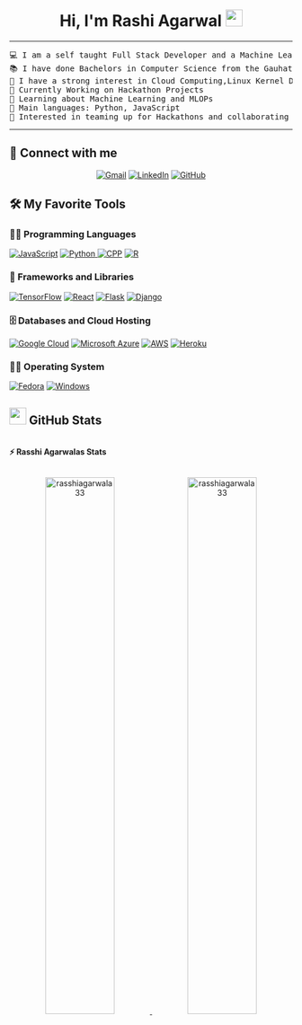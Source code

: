 <h1 align="center">
Hi, I'm Rashi Agarwal
	<a href="https://github.com/rasshiagarwala33/rasshiagarwala33" target="_self">
		<img src="https://media.giphy.com/media/hvRJCLFzcasrR4ia7z/giphy.gif" width="30">
	</a>
</h1>

<hr>

<pre>
💻 I am a self taught Full Stack Developer and a Machine Learning Developer
📚 I have done Bachelors in Computer Science from the Gauhati University Institute Of Science And Technology
📝 I have a strong interest in Cloud Computing,Linux Kernel Devlopment and Machine Learning
🔭 Currently Working on Hackathon Projects
🌱 Learning about Machine Learning and MLOPs 
🌟 Main languages: Python, JavaScript
🚩 Interested in teaming up for Hackathons and collaborating to make cool projects
</pre>
<hr>

## 🤝 Connect with me
<p align="center">
	<a href="mailto:agarwalrashi@gmail.com"><img img src="https://img.shields.io/badge/Gmail-D14836?style=for-the-badge&logo=gmail&logoColor=white" alt="Gmail"/></a>
	<a href="https://www.linkedin.com/in/rashi-agarwal-2b6b211b0/"><img src="https://img.shields.io/badge/LinkedIn-0077B5?style=for-the-badge&logo=linkedin&logoColor=white" alt="LinkedIn"/></a>
	<a href="https://github.com/rasshiagarwala33/rasshiagarwala33/"><img src="https://img.shields.io/badge/GitHub-100000?style=for-the-badge&logo=github&logoColor=white" alt="GitHub"/>
	</a>
</p>

## 🛠️ My Favorite Tools

### 👨‍💻 Programming Languages

<p>
    <a href="https://github.com/rasshiagarwala33/rasshiagarwala33"><img alt="JavaScript" src="https://img.shields.io/badge/JavaScript-F7DF1E?style=for-the-badge&logo=javascript&logoColor=black"></a>
    <a href="https://github.com/rasshiagarwala33/rasshiagarwala33/"><img alt="Python" src="https://img.shields.io/badge/Python-3776AB?style=for-the-badge&logo=python&logoColor=white"</a>
 <a href="https://github.com/rasshiagarwala33/rasshiagarwala33/"><img alt="CPP" src="https://img.shields.io/badge/C%2B%2B-00599C?style=for-the-badge&logo=c%2B%2B&logoColor=white"></a>
    <a href="https://github.com/rasshiagarwala33/rasshiagarwala33/"><img alt="R" src="https://img.shields.io/badge/R-276DC3?style=for-the-badge&logo=r&logoColor=white"></a>
    
### 🧰 Frameworks and Libraries

<p>
    <a href="https://github.com/rasshiagarwala33/rasshiagarwala33/"><img alt="TensorFlow" src="https://img.shields.io/badge/TensorFlow-FF6F00?style=for-the-badge&logo=tensorflow&logoColor=white"></a>
        <a href="https://github.com/rasshiagarwala33/rasshiagarwala33/"><img alt="React" src="https://img.shields.io/badge/React-20232A?style=for-the-badge&logo=react&logoColor=61DAFB"></a>
  <a href="https://github.com/rasshiagarwala33/rasshiagarwala33/"><img alt="Flask" src="https://img.shields.io/badge/Flask-000000?style=for-the-badge&logo=flask&logoColor=white"></a>
   <a href="https://github.com/rasshiagarwala33/rasshiagarwala33/"><img alt="Django" src="https://img.shields.io/badge/Django-092E20?style=for-the-badge&logo=django&logoColor=white"></a>
</p>

### 🗄️ Databases and Cloud Hosting

<p>
    <a href="https://github.com/rasshiagarwala33/rasshiagarwala33/"><img alt="Google Cloud" src="https://img.shields.io/badge/Google_Cloud-4285F4?style=for-the-badge&logo=google-cloud&logoColor=white"></a>
    <a href="https://github.com/rasshiagarwala33/rasshiagarwala33/"><img alt="Microsoft Azure" src ="https://img.shields.io/badge/Microsoft_Azure-0089D6?style=for-the-badge&logo=microsoft-azure&logoColor=white"></a>
    <a href="https://github.com/rasshiagarwala33/rasshiagarwala33/"><img alt="AWS" src ="https://img.shields.io/badge/Amazon_AWS-232F3E?style=for-the-badge&logo=amazon-aws&logoColor=white"></a>
    <a href="https://github.com/rasshiagarwala33/rasshiagarwala33/"><img alt="Heroku" src ="https://img.shields.io/badge/Heroku-430098?style=for-the-badge&logo=heroku&logoColor=white"></a>
</p>

### 👨‍💻 Operating System

<p>
    <a href="https://github.com/rasshiagarwala33/rasshiagarwala33/"><img alt="Fedora" src="https://img.shields.io/badge/Fedora-294172?style=for-the-badge&logo=fedora&logoColor=white"></a>
	  <a href="https://github.com/rasshiagarwala33/rasshiagarwala33/"><img alt="Windows" src="https://img.shields.io/badge/Windows-0078D6?style=for-the-badge&logo=windows&logoColor=white"></a>
</p>


## <a href="https://github.com/rasshiagarwala33/rasshiagarwala33/"><img src="https://www.blumbergdigital.com/wp-content/uploads/2020/10/stats-graphic-statistics-business-512.png" width="30"></a> GitHub Stats


<br/>
<summary><b>⚡ Rasshi Agarwalas Stats</b></summary>
<br/>
<p align="center">
	<a href="https://github.com/rasshiagarwala33/rasshiagarwala33/">
	<img width="49.5%" src="https://github-readme-stats.vercel.app/api?username=rasshiagarwala33&show_icons=true" alt="rasshiagarwala33">
	<img width="49.5%" src="https://github-readme-streak-stats.herokuapp.com/?user=rasshiagarwala33" alt="rasshiagarwala33">
	</a>
	<br/>
</p>
<br/>
<!--
<summary><b>⚡ Activity graph</b></summary>
<br/>
<p align="center">
	<a href="https://github.com/rasshiagarwala33/rasshiagarwala33/">
		<img src="https://activity-graph.herokuapp.com/graph?username=rasshiagarwala33&bg_color=ffffff&color=000000&line=000000&point=000000&area=true&hide_border=true" alt="rasshiagarwala33">
	</a>
</p>
<br/>
-->
